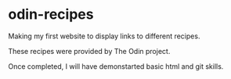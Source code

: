 # odin-recipes
Making my first website to display links to different recipes. 

These recipes were provided by The Odin project.

Once completed, I will have demonstarted basic html and git skills.